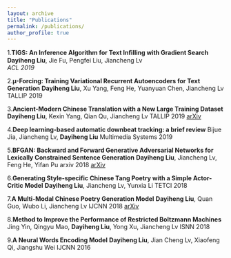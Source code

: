 ```yaml
---
layout: archive
title: "Publications"
permalink: /publications/
author_profile: true
---
```


1.**TIGS: An Inference Algorithm for Text Inﬁlling with Gradient Search**<br>
**Dayiheng Liu**, Jie Fu, Pengfei Liu, Jiancheng Lv<br>
*ACL 2019*

2.**µ-Forcing: Training Variational Recurrent Autoencoders for Text Generation**
**Dayiheng Liu**, Xu Yang, Feng He, Yuanyuan Chen, Jiancheng Lv
TALLIP 2019

3.**Ancient-Modern Chinese Translation with a New Large Training Dataset**
**Dayiheng Liu**, Kexin Yang, Qian Qu, Jiancheng Lv
TALLIP 2019 [arXiv](https://arxiv.org/abs/1808.03738)

4.**Deep learning-based automatic downbeat tracking: a brief review**
Bijue Jia, Jiancheng Lv, **Dayiheng Liu**
Multimedia Systems 2019

5.**BFGAN: Backward and Forward Generative Adversarial Networks for Lexically Constrained Sentence Generation**
**Dayiheng Liu**, Jiancheng Lv, Feng He, Yifan Pu
arxiv 2018 [arXiv](https://arxiv.org/pdf/1806.08097.pdf)

6.**Generating Style-specific Chinese Tang Poetry with a Simple Actor-Critic Model**
**Dayiheng Liu**, Jiancheng Lv, Yunxia Li
TETCI 2018

7.**A Multi-Modal Chinese Poetry Generation Model**
**Dayiheng Liu**, Quan Guo, Wubo Li, Jiancheng Lv
IJCNN 2018 [arXiv](https://arxiv.org/abs/1806.09792v1)

8.**Method to Improve the Performance of Restricted Boltzmann Machines**
Jing Yin, Qingyu Mao, **Dayiheng Liu**, Yong Xu, Jiancheng Lv
ISNN 2018

9.**A Neural Words Encoding Model**
**Dayiheng Liu**, Jian Cheng Lv, Xiaofeng Qi, Jiangshu Wei
IJCNN 2016
